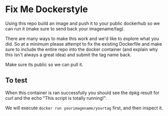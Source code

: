 # Fix Me Dockerstyle

Using this repo build an image and push it to your public dockerhub so we can run it (make sure to send back your imagename/tag).

There are many ways to make this work and we'd like to explore what you did.  So at a minimum please attempt to fix the existing Dockerfile and make sure to include the entire repo into the docker container (and explain why this isn't always a great idea) and submit the tag name back.

Make sure its public so we can pull it.


## To test
When this container is ran successfully you should see the dpkg result for curl and the echo "This script is totally running!".

We will execute `docker run yourimagename/yourtag` first, and then inspect it.
